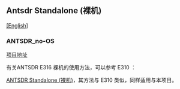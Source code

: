 ## Antsdr Standalone (裸机)

[[English]](../../../../device_and_usage_manual/ANTSDR_E_Series_Module/ANTSDR_E316_Reference_Manual/Antsdr_standalone.html)

### ANTSDR_no-OS

[项目地址](https://github.com/MicroPhase/antsdr_standalone)

有关ANTSDR E316 裸机的使用方法，可以参考 E310 ：

[ANTSDR Standalone (裸机)](../ANTSDR_E310_Reference_Manual/Antsdr_standalone_cn.md)，其方法与 E310 类似，同样适用与本项目。
